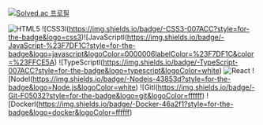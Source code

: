  [![Solved.ac 프로필](http://mazassumnida.wtf/api/v2/generate_badge?boj=rlatnwhd)](https://solved.ac/rlatnwhd)

![HTML5](https://img.shields.io/badge/-HTML5-F05032?style=for-the-badge&logo=html5&logoColor=ffffff)
![CSS3l(https://img.shields.io/badge/-CSS3-007ACC?style=for-the-badge&logo=css3)![JavaScriptl(https://img.shields.io/badge/-JavaScript-%23F7DF1C?style=for-the-badge&logo=javascript&logoColor=0000006labelColor=%23F7DF1C&color=%23FFCE5A)
![TypeScriptl(https://img.shields.io/badge/-TypeScript-007ACC?style=for-the-badge&logo=typescript&logoColor=white) ![React](https://img.shields.io/badge/-React-222222?style=for-the-badge&logo=react)
![Nodel(https://img.shields.io/badge/-Nodejs-43853d?style=for-the-badge&logo=Node.js&logoColor=white) ![Gitl(https://img.shields.io/badge/-Git-F05032?style=for-the-badge&logo=git&logoColor=ffffff)
![Dockerl(https://img.shields.io/badge/-Docker-46a2f1?style=for-the-badge&logo=docker&logoColor=ffffff)
